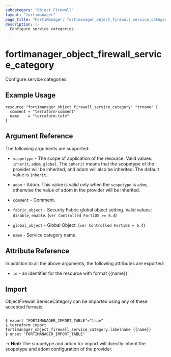 ```yaml
---
subcategory: "Object Firewall"
layout: "fortimanager"
page_title: "FortiManager: fortimanager_object_firewall_service_category"
description: |-
  Configure service categories.
---
```


# fortimanager_object_firewall_service_category
Configure service categories.

## Example Usage

```hcl
resource "fortimanager_object_firewall_service_category" "trname" {
  comment = "terraform-comment"
  name    = "terraform-tefv"
}
```

## Argument Reference


The following arguments are supported:

* `scopetype` - The scope of application of the resource. Valid values: `inherit`, `adom`, `global`. The `inherit` means that the scopetype of the provider will be inherited, and adom will also be inherited. The default value is `inherit`.
* `adom` - Adom. This value is valid only when the `scopetype` is `adom`, otherwise the value of adom in the provider will be inherited.

* `comment` - Comment.
* `fabric_object` - Security Fabric global object setting. Valid values: `disable`, `enable`.
 (`ver Controlled FortiOS >= 6.4`)
* `global_object` - Global Object. (`ver Controlled FortiOS = 6.4`)
* `name` - Service category name.


## Attribute Reference

In addition to all the above arguments, the following attributes are exported:
* `id` - an identifier for the resource with format {{name}}.

## Import

ObjectFirewall ServiceCategory can be imported using any of these accepted formats:
```

$ export "FORTIMANAGER_IMPORT_TABLE"="true"
$ terraform import fortimanager_object_firewall_service_category.labelname {{name}}
$ unset "FORTIMANAGER_IMPORT_TABLE"
```
-> **Hint:** The scopetype and adom for import will directly inherit the scopetype and adom configuration of the provider.
